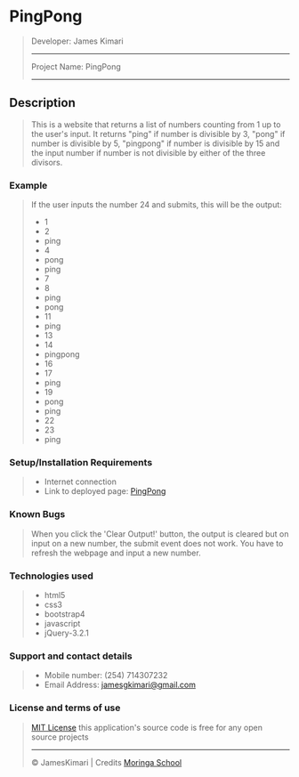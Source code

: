 # PingPong
>Developer: James Kimari
>
>---------------------------
>
>Project Name: PingPong
>
>---------------------------
>
## Description
>This is a website that returns a list of numbers counting from 1 up to the user's input. It returns "ping" if number is divisible by 3, "pong" if number is divisible by 5, "pingpong" if number is divisible by 15 and the input number if number is not divisible by either of the three divisors.

### Example
>If the user inputs the number 24 and submits, this will be the output:
>
>* 1
>* 2
>* ping
>* 4
>* pong
>* ping
>* 7
>* 8
>* ping
>* pong
>* 11
>* ping
>* 13
>* 14
>* pingpong
>* 16
>* 17
>* ping
>* 19
>* pong
>* ping
>* 22
>* 23
>* ping

### Setup/Installation Requirements
>* Internet connection
>* Link to deployed page: [PingPong](https://JamesKimari.github.io/Pingpong/)

### Known Bugs
>When you click the 'Clear Output!' button, the output is cleared but on input on a new number, the submit event does not work. You have to refresh the webpage and input a new number.

### Technologies used
>* html5
>* css3
>* bootstrap4
>* javascript
>* jQuery-3.2.1

### Support and contact details
>* Mobile number: (254) 714307232
>* Email Address: jamesgkimari@gmail.com

### License and terms of use
>[MIT License](license)
>this application's source code is free for any open source projects
>
>---------------------------
>
>&copy; JamesKimari | Credits [Moringa School](https://moringaschool.com/)
